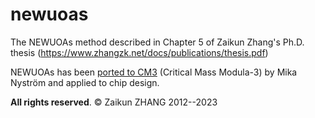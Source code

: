 # newuoas
The NEWUOAs method described in Chapter 5 of Zaikun Zhang's Ph.D. thesis (https://www.zhangzk.net/docs/publications/thesis.pdf)

NEWUOAs has been [ported to CM3](https://github.com/modula3/cm3/blob/master/caltech-other/newuoa/src/NewUOAs.m3) (Critical Mass Modula-3) by Mika Nyström and applied to chip design.

**All rights reserved**.
© Zaikun ZHANG 2012--2023
